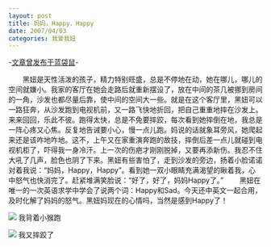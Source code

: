 ```yaml
---
layout: post
title: 妈妈，Happy，Happy
date: 2007/04/03
categories: 我爱我妞
---
```


-[文章曾发布于蓝袋鼠](http://landaishu.hi2net.com/home/blog_read.asp?id=4175&blogid=27409)-




　　黑妞是天性活泼的孩子，精力特别旺盛，总是不停地在动，她在哪儿，哪儿的空间就嫌小。我家的客厅在她会走路后就重新摆设了，放在中间的茶几被挪到房间的一角，沙发也都尽量后靠，使中间的空间大一些。就是在这个客厅里，黑妞可以一路狂奔，从沙发跑到电视机前，又一路飞快地折回，把自己重重地摔在沙发上。来来回回，乐此不彼。跑得太快，总是不免要摔跤，每次看到她摔倒在地，我总是一阵心疼又心焦。反复地告诫要小心，慢一点儿跑。妈说的话就象耳旁风，她爬起来还是该咋地咋地。这不，上午又在家重演奔跑的故技，摔倒后差一点儿就碰到电视机柜了，吓得我一身冷汗。上一次的伤疤才刚刚脱掉，又要再添新伤。我忍不住大吼了几声，脸色也阴了下来。黑妞有些害怕了，走到沙发的旁边，扬着小脸诺诺对着我说：“妈妈，Happy，Happy”。看到她一双小眼睛充满渴望的瞅着我，心中怒气也快消完了。赶紧堆满笑脸说：“好了，好了，妈妈Happy了。”
　　黑妞在唯一的一次英语求学中学会了说两个词：Happy和Sad。今天还中英文一起合用，及时化解了妈妈的怒气。黑妞妈现在的心情吗，当然是感到Happy了！

![](http://heiniuniu-static.wusisu.com/heiniuniu_uploads/upload2007a/2007438201927.jpg)
我背着小猴跑

![](http://heiniuniu-static.wusisu.com/heiniuniu_uploads/upload2007a/20074382134118.jpg)
我又摔跤了
